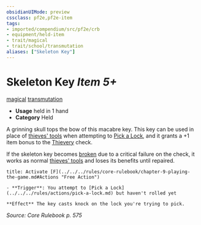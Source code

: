 ```yaml
---
obsidianUIMode: preview
cssclass: pf2e,pf2e-item
tags:
- imported/compendium/src/pf2e/crb
- equipment/held-item
- trait/magical
- trait/school/transmutation
aliases: ["Skeleton Key"]
---
```

# Skeleton Key *Item 5+*  
[magical](magical.md)  [transmutation](transmutation.md)  

- **Usage** held in 1 hand
- **Category** Held

A grinning skull tops the bow of this macabre key. This key can be used in place of [thieves' tools](thieves-tools.md) when attempting to [Pick a Lock](pick-a-lock.md), and it grants a +1 item bonus to the [Thievery](../../skills.md#Thievery) check.

If the skeleton key becomes [broken](conditions.md#Broken) due to a critical failure on the check, it works as normal [thieves' tools](thieves-tools.md) and loses its benefits until repaired.

```ad-embed-ability
title: Activate [F](../../../rules/core-rulebook/chapter-9-playing-the-game.md#Actions "Free Action")

- **Trigger**: You attempt to [Pick a Lock](../../../rules/actions/pick-a-lock.md) but haven't rolled yet

**Effect** The key casts knock on the lock you're trying to pick.
```

*Source: Core Rulebook p. 575*
